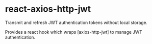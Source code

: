 # react-axios-http-jwt

Transmit and refresh JWT authentication tokens without local storage.

Provides a react hook which wraps [axios-http-jwt] to manage JWT authentication.
